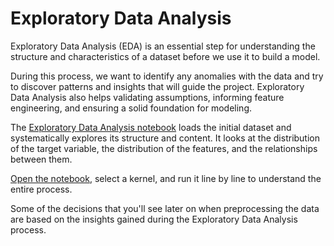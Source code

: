 # Exploratory Data Analysis

Exploratory Data Analysis (EDA) is an essential step for understanding the structure and characteristics of a dataset before we use it to build a model.

During this process, we want to identify any anomalies with the data and try to discover patterns and insights that will guide the project. Exploratory Data Analysis also helps validating assumptions, informing feature engineering, and ensuring a solid foundation for modeling.

The [Exploratory Data Analysis notebook](notebooks/eda.ipynb) loads the initial dataset and systematically explores its structure and content. It looks at the distribution of the target variable, the distribution of the features, and the relationships between them.

[Open the notebook](notebooks/eda.ipynb), select a kernel, and run it line by line to understand the entire process.

Some of the decisions that you'll see later on when preprocessing the data are based on the insights gained during the Exploratory Data Analysis process.
